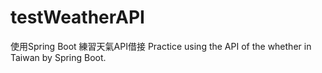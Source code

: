 # testWeatherAPI
使用Spring Boot
練習天氣API借接
Practice using the API of the whether in Taiwan by Spring Boot. 
